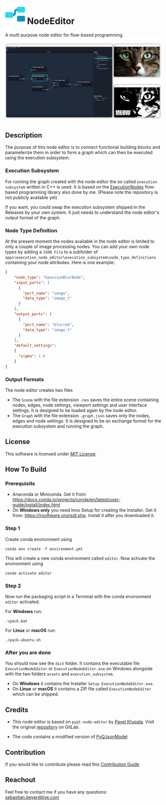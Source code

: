 
# ![Logo](apps/execution_node_editor/assets/icons/64x64.png) NodeEditor

A multi purpose node editor for flow-based programming.
![Image](doc/screenshot-image-processing.png)
## Description

The purpose of this node editor is to connect functional building blocks and parameterize them in order to form a graph which can then be executed using the execution subsystem.  

### Execution Subsystem
For running the graph created with the node editor the so called `execution subsystem` written in C++ is used. It is based on the [ExecutionNodes](https://github.com/beyse/ExecutionNodes) flow-based programming library also done by me. (Please note the repository is not publicly available yet)

If you want, you could swap the execution subsystem shipped in the Releases by your own system. It just needs to understand the node editor's output format of the graph.

### Node Type Definition

At the present moment the nodes available in the node editor is limited to only a couple of image processing nodes. You can add your own node types by adding a `JSON File` to a subfolder of
`apps\execution_node_editor\execution_subsystem\node_type_definitions` containing your node attributes.
Here is one example:
```json
{
    "node_type": "GaussianBlurNode",
    "input_ports": [
      {
        "port_name": "image",
        "data_type": "image_t"
      }
    ],
    "output_ports": [
      {
        "port_name": "blurred",
        "data_type": "image_t"
      }
    ],
    "default_settings": 
    {
      "sigma": 1.0
    }
}
```

### Output Formats
The node editor creates two files
* The `Scene` with the file extension `.nes` saves the entire scene containing nodes, edges, node settings, viewport settings and user interface settings. It is designed to be loaded again by the node editor.
* The `Graph` with the file extension `.graph.json` saves only the nodes, edges and node settings. It is designed to be an exchange format for the execution subsystem and running the graph.

## License
This software is licensed under [MIT License](https://opensource.org/licenses/MIT).

## How To Build

### Prerequisits
- Anaconda or Miniconda. Get it from: https://docs.conda.io/projects/conda/en/latest/user-guide/install/index.html
- On **Windows only** you need Inno Setup for creating the Installer. Get it from: https://jrsoftware.org/isdl.php. Install it after you downloaded it. 

### Step 1
Create conda environment using
```
conda env create -f environment.yml
```
This will create a new conda environment called `editor`. Now activate the environment using
```
conda activate editor
```
### Step 2
Now run the packaging script in a Terminal with the conda environment `editor` activated.

For **Windows** run:
```
.\pack.bat
```

For **Linux** or **macOS** run:
```
./pack-ubuntu.sh
```

### After you are done
You should now see the `dist` folder. It contains the executable file `ExecutionNodeEditor` or `ExecutionNodeEditor.exe` on Windows alongside with the two folders `assets` and `execution_subsystem`.

- On **Windows** it contains the Installer `Setup ExecutionNodeEditor.exe`.
- On **Linux** or **macOS** it contains a ZIP file called `ExecutionNodeEditor` which can be shipped.

## Credits
- This node editor is based on `pyqt-node-editor` by [Pavel Křupala](https://gitlab.com/pavel.krupala). Visit the original [repository](https://gitlab.com/pavel.krupala/pyqt-node-editor) on GitLab. 

- The code contains a modified version of [PyQJsonModel](https://github.com/GrxE/PyQJsonModel) 


## Contribution

If you would like to contribute please read this [Contribution Guide](CONTRIBUTING.md)  
## Reachout

Feel free to contact me if you have any questions: sebastian.beyer@live.com


